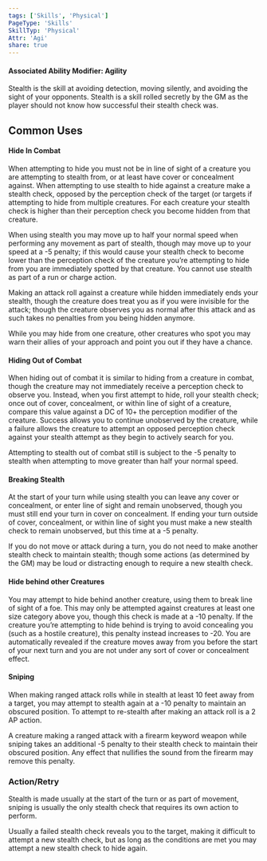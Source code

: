 ```yaml
---
tags: ['Skills', 'Physical']
PageType: 'Skills'
SkillTyp: 'Physical'
Attr: 'Agi'
share: true
---
```

#### Associated Ability Modifier: Agility
Stealth is the skill at avoiding detection, moving silently, and avoiding the sight of your opponents. Stealth is a skill rolled secretly by the GM as the player should not know how successful their stealth check was.
## Common Uses

#### Hide In Combat

When attempting to hide you must not be in line of sight of a creature you are attempting to stealth from, or at least have cover or concealment against. When attempting to use stealth to hide against a creature make a stealth check, opposed by the perception check of the target (or targets if attempting to hide from multiple creatures. For each creature your stealth check is higher than their perception check you become hidden from that creature.

When using stealth you may move up to half your normal speed when performing any movement as part of stealth, though may move up to your speed at a -5 penalty; if this would cause your stealth check to become lower than the perception check of the creature you’re attempting to hide from you are immediately spotted by that creature. You cannot use stealth as part of a run or charge action.

Making an attack roll against a creature while hidden immediately ends your stealth, though the creature does treat you as if you were invisible for the attack; though the creature observes you as normal after this attack and as such takes no penalties from you being hidden anymore.

While you may hide from one creature, other creatures who spot you may warn their allies of your approach and point you out if they have a chance.

#### Hiding Out of Combat

When hiding out of combat it is similar to hiding from a creature in combat, though the creature may not immediately receive a perception check to observe you. Instead, when you first attempt to hide, roll your stealth check; once out of cover, concealment, or within line of sight of a creature, compare this value against a DC of 10+ the perception modifier of the creature. Success allows you to continue unobserved by the creature, while a failure allows the creature to attempt an opposed perception check against your stealth attempt as they begin to actively search for you.

Attempting to stealth out of combat still is subject to the -5 penalty to stealth when attempting to move greater than half your normal speed.

#### Breaking Stealth

At the start of your turn while using stealth you can leave any cover or concealment, or enter line of sight and remain unobserved, though you must still end your turn in cover on concealment. If ending your turn outside of cover, concealment, or within line of sight you must make a new stealth check to remain unobserved, but this time at a -5 penalty.

If you do not move or attack during a turn, you do not need to make another stealth check to maintain stealth; though some actions (as determined by the GM) may be loud or distracting enough to require a new stealth check.

#### Hide behind other Creatures

You may attempt to hide behind another creature, using them to break line of sight of a foe. This may only be attempted against creatures at least one size category above you, though this check is made at a -10 penalty. If the creature you’re attempting to hide behind is trying to avoid concealing you (such as a hostile creature), this penalty instead increases to -20. You are automatically revealed if the creature moves away from you before the start of your next turn and you are not under any sort of cover or concealment effect.

#### Sniping

When making ranged attack rolls while in stealth at least 10 feet away from a target, you may attempt to stealth again at a -10 penalty to maintain an obscured position. To attempt to re-stealth after making an attack roll is a 2 AP action.

A creature making a ranged attack with a firearm keyword weapon while sniping takes an additional -5 penalty to their stealth check to maintain their obscured position. Any effect that nullifies the sound from the firearm may remove this penalty.

### Action/Retry

Stealth is made usually at the start of the turn or as part of movement, sniping is usually the only stealth check that requires its own action to perform.

Usually a failed stealth check reveals you to the target, making it difficult to attempt a new stealth check, but as long as the conditions are met you may attempt a new stealth check to hide again.